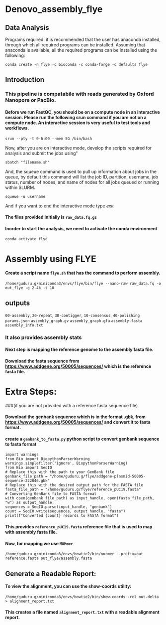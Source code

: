 # Denovo_assembly_flye

## Data Analysis
Programs required: it is recommended that the user has anaconda installed, through which all required programs can be installed. Assuming that anaconda is available, all the required programs can be installed using the following:

```
conda create -n flye -c bioconda -c conda-forge -c defaults flye
```
## Introduction
### This pipeline is compatabile with reads generated by Oxford Nanopore or PacBio.

#### Before we run FastQC, you should be on a compute node in an interactive session. Please run the following srun command if you are not on a compute node. An interactive session is very useful to test tools and workflows.
```
srun --pty -t 0-6:00 --mem 5G /bin/bash
```

Now, after you are on interactive mode, develop the scripts required for analysis and submit the jobs using"
```
sbatch "filename.sh"
```

And, the squeue command is used to pull up information about jobs in the queue, by default this command will list the job ID, partition, username, job status, number of nodes, and name of nodes for all jobs queued or running within SLURM.
```
squeue -u username
```
And if you want to end the interactive mode type *exit*

#### The files provided initially is ```raw_data.fq.gz```

#### Inorder to start the analysis, we need to activate the conda environment 
```conda activate flye```

# Assembly using FLYE
#### Create a script name ```flye.sh``` that has the command to perform assembly.
```
/home/guduru.g/miniconda3/envs/flye/bin/flye --nano-raw raw_data.fq -o out_flye -g 2.4k -t 10
```

## outputs
```00-assembly```, ```20-repeat```, ```30-contigger```, ```10-consensus```, ```40-polishing```
```params.json```
```assembly_graph.gv```
```assembly_graph.gfa```
```assembly.fasta```
```assembly_info.txt```

### It also provides assembly stats

#### Next step is mapping the reference genome to the assembly fasta file.
#### Download the fasta sequence from https://www.addgene.org/50005/sequences/ which is the reference fasta file.

# Extra Steps:
###(if you are not provided with a reference fasta sequence file)
#### Download the genbank sequence which is in the format .gbk, from https://www.addgene.org/50005/sequences/ and convert it to fasta format.
#### create a ```genbank_to_fasta.py``` python script to convert genbank sequence to fasta format
```
import warnings
from Bio import BiopythonParserWarning
warnings.simplefilter('ignore', BiopythonParserWarning)
from Bio import SeqIO                                                                                                                                                                                             # Replace this with the path to your GenBank file
genbank_file_path = "/home/guduru.g/flye/addgene-plasmid-50005-sequence-222046.gbk"                                                                                                                               # Replace this with the desired output path for the FASTA file
fasta_file_path = "/home/guduru.g/flye/reference_pUC19.fasta"
# Converting GenBank file to FASTA format
with open(genbank_file_path) as input_handle, open(fasta_file_path, "w") as output_handle:
sequences = SeqIO.parse(input_handle, "genbank")
count = SeqIO.write(sequences, output_handle, "fasta")                                                                                                                                                            print(f"Converted {count} records to FASTA format")
```
#### This provides ```reference_pUC19.fasta``` reference file that is used to map with assembly fasta file.

#### Now, for mapping we use ```MUMmer```
```/home/guduru.g/miniconda3/envs/bowtie2/bin/nucmer --prefix=out reference.fasta out_flye/assembly.fasta```

## Generate a Readable Report:
#### To view the alignment, you can use the show-coords utility:
```/home/guduru.g/miniconda3/envs/bowtie2/bin/show-coords -rcl out.delta > alignment_report.txt```

#### This creates a file named ```alignment_report.txt``` with a readable alignment report.
